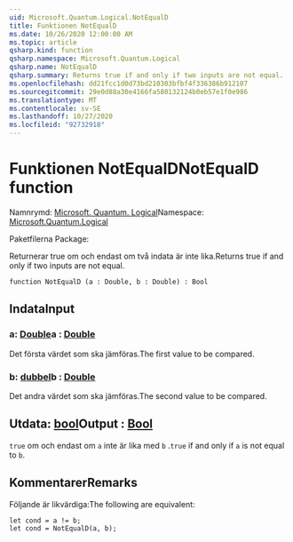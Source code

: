 ```yaml
---
uid: Microsoft.Quantum.Logical.NotEqualD
title: Funktionen NotEqualD
ms.date: 10/26/2020 12:00:00 AM
ms.topic: article
qsharp.kind: function
qsharp.namespace: Microsoft.Quantum.Logical
qsharp.name: NotEqualD
qsharp.summary: Returns true if and only if two inputs are not equal.
ms.openlocfilehash: dd21fcc1d0d73bd210303bfbf4f336386b912107
ms.sourcegitcommit: 29e0d88a30e4166fa580132124b0eb57e1f0e986
ms.translationtype: MT
ms.contentlocale: sv-SE
ms.lasthandoff: 10/27/2020
ms.locfileid: "92732918"
---
```

# <a name="notequald-function"></a><span data-ttu-id="621e5-102">Funktionen NotEqualD</span><span class="sxs-lookup"><span data-stu-id="621e5-102">NotEqualD function</span></span>

<span data-ttu-id="621e5-103">Namnrymd: [Microsoft. Quantum. Logical](xref:Microsoft.Quantum.Logical)</span><span class="sxs-lookup"><span data-stu-id="621e5-103">Namespace: [Microsoft.Quantum.Logical](xref:Microsoft.Quantum.Logical)</span></span>

<span data-ttu-id="621e5-104">Paketfilerna [](https://nuget.org/packages/)</span><span class="sxs-lookup"><span data-stu-id="621e5-104">Package: [](https://nuget.org/packages/)</span></span>


<span data-ttu-id="621e5-105">Returnerar true om och endast om två indata är inte lika.</span><span class="sxs-lookup"><span data-stu-id="621e5-105">Returns true if and only if two inputs are not equal.</span></span>

```qsharp
function NotEqualD (a : Double, b : Double) : Bool
```


## <a name="input"></a><span data-ttu-id="621e5-106">Indata</span><span class="sxs-lookup"><span data-stu-id="621e5-106">Input</span></span>

### <a name="a--double"></a><span data-ttu-id="621e5-107">a: [Double](xref:microsoft.quantum.lang-ref.double)</span><span class="sxs-lookup"><span data-stu-id="621e5-107">a : [Double](xref:microsoft.quantum.lang-ref.double)</span></span>

<span data-ttu-id="621e5-108">Det första värdet som ska jämföras.</span><span class="sxs-lookup"><span data-stu-id="621e5-108">The first value to be compared.</span></span>


### <a name="b--double"></a><span data-ttu-id="621e5-109">b: [dubbel](xref:microsoft.quantum.lang-ref.double)</span><span class="sxs-lookup"><span data-stu-id="621e5-109">b : [Double](xref:microsoft.quantum.lang-ref.double)</span></span>

<span data-ttu-id="621e5-110">Det andra värdet som ska jämföras.</span><span class="sxs-lookup"><span data-stu-id="621e5-110">The second value to be compared.</span></span>



## <a name="output--bool"></a><span data-ttu-id="621e5-111">Utdata: [bool](xref:microsoft.quantum.lang-ref.bool)</span><span class="sxs-lookup"><span data-stu-id="621e5-111">Output : [Bool](xref:microsoft.quantum.lang-ref.bool)</span></span>

<span data-ttu-id="621e5-112">`true` om och endast om `a` inte är lika med `b` .</span><span class="sxs-lookup"><span data-stu-id="621e5-112">`true` if and only if `a` is not equal to `b`.</span></span>

## <a name="remarks"></a><span data-ttu-id="621e5-113">Kommentarer</span><span class="sxs-lookup"><span data-stu-id="621e5-113">Remarks</span></span>

<span data-ttu-id="621e5-114">Följande är likvärdiga:</span><span class="sxs-lookup"><span data-stu-id="621e5-114">The following are equivalent:</span></span>

```Q#
let cond = a != b;
let cond = NotEqualD(a, b);
```